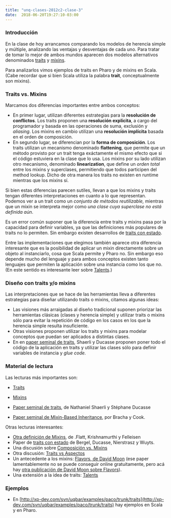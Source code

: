 ```yaml
---
title: "unq-clases-2012c2-clase-3"
date:  2018-06-20T19:27:10-03:00
---
```



### []()Introducción
En la clase de hoy arrancamos comparando los modelos de herencia simple y múltiple, analizando las ventajas y desventajas de cada uno. Para tratar de tomar lo mejor de ambos mundos aparecen dos modelos alternativos denominados [traits](conceptos-traits) y [mixins](conceptos-mixins). 



Para analizarlos vimos ejemplos de traits en Pharo y de mixins en Scala. (Cabe recordar que si bien Scala utiliza la palabra **trait**, conceptualmente son mixins).



### []()Traits vs. Mixins

Marcamos dos diferencias importantes entre ambos conceptos:

* En primer lugar, utilizan diferentes estrategias para la **resolución de conflictos**. Los traits proponen una **resolución explícita**, a cargo del programador y basada en las operaciones de suma, exclusión y *aliasing*. Los mixins en cambio utilizan una **resolución implícita** basada en el orden de composición.
* En segundo lugar, se diferencian por la **forma de composición**. Los traits utilizan un mecanismo denominado **flattening**, que permite que un método provisto por un trait tenga exáctamente el mismo efecto que si el código estuviera en la clase que lo usa. Los mixins por su lado utilizan otro mecanismo, denominado **linearization**, que define un *orden total* entre los mixins y superclases, permitiendo que todos participen del method lookup. Dicho de otra manera los traits no existen en runtime mientras que los mixins sí.

Si bien estas diferencias parecen sutiles, llevan a que los mixins y traits tengan diferentes interpretaciones en cuanto a lo que representan. Podemos ver a un trait como un *conjunto de métodos reutilizable,* mientras que un mixin se interpreta mejor como *una clase cuya superclase no está definida aún*. 


Es un error común suponer que la diferencia entre traits y mixins pasa por la capacidad para definir variables, ya que las definiciones más populares de traits no lo permiten. Sin embargo existen desarrollos de [traits con estado](http://scg.unibe.ch/archive/papers/Berg07aStatefulTraits.pdf).


Entre las implementaciones que elegimos también aparece otra diferencia interesante que es la posibilidad de aplicar un mixin directamente sobre un objeto al instanciarlo, cosa que Scala permite y Pharo no. Sin embargo eso depende mucho del lenguaje y para ambos conceptos existen tanto lenguajes que permiten la aplicación sobre una instancia como los que no. (En este sentido es interesante leer sobre [Talents](http://scg.unibe.ch/research/bifrost/talents).)
### []()Diseño con traits y/o mixins

Las interpretaciones que se hace de las herramientas lleva a diferentes estrategias para diseñar utilizando traits o mixins, citamos algunas ideas:

* Las visiones más arraigadas al diseño tradicional suponen priorizar las herramientas clásicas (clases y herencia simple) y utilizar traits o mixins sólo para evitar la repetición de código en los casos en los que la herencia simple resulta insuficiente.
* Otras visiones proponen utilizar los traits y mixins para modelar conceptos que puedan ser aplicados a distintas clases.
* En en [paper seminal de traits](http://scg.unibe.ch/archive/phd/schaerli-phd.pdf), Shaerli y Ducasse proponen poner todo el código de la aplicación en traits y utilizar las clases sólo para definir variables de instancia y *glue code.*

### []()Material de lectura 


Las lecturas más importantes son:
* [](conceptos-traits)[Traits](conceptos-traits)
* [Mixins](conceptos-mixins)

* [Paper seminal de traits](http://scg.unibe.ch/archive/phd/schaerli-phd.pdf), de Nathaniel Shaerli y Stéphane Ducasse
* [Paper seminal de Mixin-Based Inheritance](http://www.st.informatik.tu-darmstadt.de:8080/lehre/ss02/aose/Papiere/Thema1/flatt98classe.pdf), por Bracha y Cook.



Otras lecturas interesantes:
* [Otra definición de Mixins](http://www.st.informatik.tu-darmstadt.de:8080/lehre/ss02/aose/Papiere/Thema1/flatt98classe.pdf), de .Flatt, Krishnamurthi y Felleisen
* Paper de [traits con estado](http://scg.unibe.ch/archive/papers/Berg07aStatefulTraits.pdf) de Bergel, Ducasse, Nierstrasz y Wuyts.
* Una discusión sobre  [Composición vs. Mixins](http://stackoverflow.com/questions/3422606/mixins-vs-composition-in-scala)
* Otra discusión: [Traits vs Aspectos](http://blog.objectmentor.com/articles/2008/09/27/traits-vs-aspects-in-scala)
* Un antecedente a los mixins: [Flavors, de David Moon](http://dl.acm.org/citation.cfm?id=28698) (ese paper lamentablemente no se puede conseguir online gratuitamente, pero acá hay [otra publicación de David Moon sobre Flavors](ftp:-publications-ai-mit-edu-ai-publications-pdf-AIM-602-pdf)).
* Una extensión a la idea de traits: [Talents](http://scg.unibe.ch/research/bifrost/talents)

### []()Ejemplos


* En [http://xp-dev.com/svn/uqbar/examples/paco/trunk/traits](http://xp-dev.com/svn/uqbar/examples/paco/trunk/traits) hay ejemplos en Scala y en Pharo.
